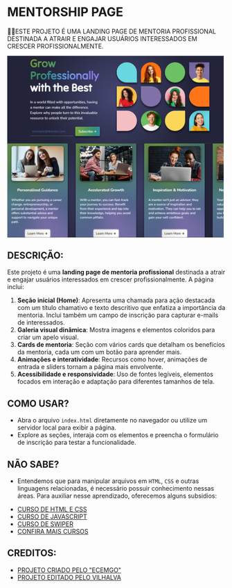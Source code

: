 # MENTORSHIP PAGE
👨‍💻ESTE PROJETO É UMA LANDING PAGE DE MENTORIA PROFISSIONAL DESTINADA A ATRAIR E ENGAJAR USUÁRIOS INTERESSADOS EM CRESCER PROFISSIONALMENTE.

<img src="./IMAGENS/FOTO_1.png" align="center" width="500"> <br>
<img src="./IMAGENS/FOTO_2.png" align="center" width="500"> <br>

## DESCRIÇÃO:
Este projeto é uma **landing page de mentoria profissional** destinada a atrair e engajar usuários interessados em crescer profissionalmente. A página inclui:

1. **Seção inicial (Home)**: Apresenta uma chamada para ação destacada com um título chamativo e texto descritivo que enfatiza a importância da mentoria. Inclui também um campo de inscrição para capturar e-mails de interessados.
2. **Galeria visual dinâmica**: Mostra imagens e elementos coloridos para criar um apelo visual.
3. **Cards de mentoria**: Seção com vários cards que detalham os benefícios da mentoria, cada um com um botão para aprender mais.
4. **Animações e interatividade**: Recursos como hover, animações de entrada e sliders tornam a página mais envolvente.
5. **Acessibilidade e responsividade**: Uso de fontes legíveis, elementos focados em interação e adaptação para diferentes tamanhos de tela.

## COMO USAR?
- Abra o arquivo `index.html` diretamente no navegador ou utilize um servidor local para exibir a página.
- Explore as seções, interaja com os elementos e preencha o formulário de inscrição para testar a funcionalidade.

## NÃO SABE?
- Entendemos que para manipular arquivos em `HTML`, `CSS` e outras linguagens relacionadas, é necessário possuir conhecimento nessas áreas. Para auxiliar nesse aprendizado, oferecemos alguns subsidios:
* [CURSO DE HTML E CSS](https://github.com/VILHALVA/CURSO-DE-HTML-E-CSS)
* [CURSO DE JAVASCRIPT](https://github.com/VILHALVA/CURSO-DE-JAVASCRIPT)
* [CURSO DE SWIPER](https://github.com/VILHALVA/CURSO-DE-SWIPER)
* [CONFIRA MAIS CURSOS](https://github.com/VILHALVA?tab=repositories&q=+topic:CURSO)

## CREDITOS:
- [PROJETO CRIADO PELO "ECEMGO"](https://github.com/ecemgo/mini-samples-great-tricks)
- [PROJETO EDITADO PELO VILHALVA](https://github.com/VILHALVA)